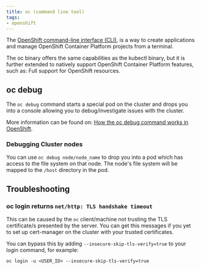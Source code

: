 ```yaml
---
title: oc (command line tool)
tags:
- openshift
---
```


The [OpenShift command-line interface (CLI)](https://docs.redhat.com/en/documentation/openshift_container_platform/latest/html/cli_tools/openshift-cli-oc#cli-about-cli_cli-developer-commands), 
is a way to create applications and manage OpenShift Container Platform projects from a terminal.
<!--more-->
The oc binary offers the same capabilities as the kubectl binary, 
but it is further extended to natively support OpenShift Container Platform features, 
such as: Full support for OpenShift resources.

## oc debug

The `oc debug` command starts a special pod on the cluster and drops you into a console allowing you to 
debug/investigate issues with the cluster.

More information can be found on: [How the oc debug command works in OpenShift](https://www.redhat.com/en/blog/how-oc-debug-works).

### Debugging Cluster nodes

You can use ``oc debug node/node_name`` to drop you into a pod which has access to the file system on that node.
The node's file system will be mapped to the `/host` directory in the pod.


## Troubleshooting

### oc login returns `net/http: TLS handshake timeout`

This can be caused by the `oc` client/machine not trusting the TLS certificate/s presented by the server.
You can get this messages if you yet to set up cert-manager on the cluster with your trusted certificates.

You can bypass this by adding `--insecure-skip-tls-verify=true` to your login command, for example:

```shell
oc login -u <USER_ID> --insecure-skip-tls-verify=true
```